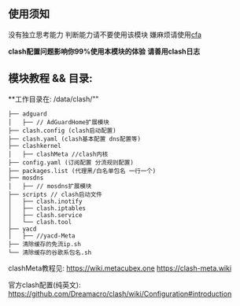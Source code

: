 ## 使用须知
没有独立思考能力 判断能力请不要使用该模块
嫌麻烦请使用[cfa](https://github.com/Kr328/ClashForAndroid)

**clash配置问题影响你99%使用本模块的体验**
**请善用clash日志**

## 模块教程 && 目录:

**工作目录在: /data/clash/""
```
├── adguard
│   ├── // AdGuardHome扩展模块
├── clash.config (clash启动配置)
├── clash.yaml (clash基本配置 dns配置等)
├── clashkernel
│   ├── clashMeta //clash内核
├── config.yaml (订阅配置 分流规则配置)
├── packages.list (代理黑/白名单包名 一行一个)
├── mosdns
│   ├── // mosdns扩展模块
├── scripts // clash启动文件
│   ├── clash.inotify
│   ├── clash.iptables
│   ├── clash.service
│   └── clash.tool 
├── yacd
│   ├── //yacd-Meta
├── 清除缓存的免流ip.sh
└── 清除缓存的谷歌系包名.sh
```

clashMeta教程见:
https://wiki.metacubex.one
https://clash-meta.wiki

官方clash配置(纯英文):
https://github.com/Dreamacro/clash/wiki/Configuration#introduction
